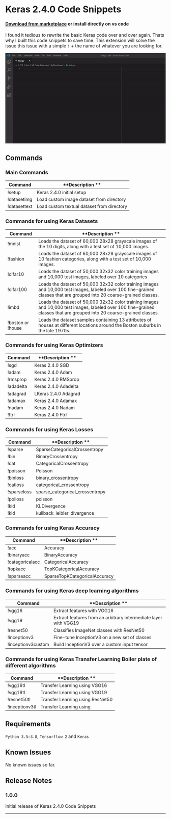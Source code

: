 # Keras 2.4.0 Code Snippets

#### [Download from marketplace](https://marketplace.visualstudio.com/items?itemName=MaleehaKhalid.pks) or install directly on vs code
I found it tedious to rewrite the basic Keras code over and over again. Thats why I built this code snippets to save time.
This extension will solve the issue this issue with a simple `!` + the name of whatever you are looking for.

<p align="center">
  <img src="demo.gif" alt="Demo" />
</p>

## Commands

### Main Commands

| **Command** | **Description **                                                                                    |
| ----------- | ------------------------------------------------------------------------------------------------- |
| !setup      | Keras 2.4.0 initial setup                |
| !datasetimg | Load custom image dataset from directory                        |
| !datasettext| Load custom textual dataset from directory             |

### Commands for using Keras Datasets

| **Command** | **Description **                                                                                    |
| ----------- | ------------------------------------------------------------------------------------------------- |
| !mnist     | Loads the dataset of 60,000 28x28 grayscale images of the 10 digits, along with a test set of 10,000 images.               |
| !fashion | Loads the dataset of 60,000 28x28 grayscale images of 10 fashion categories, along with a test set of 10,000 images.   |
| !cifar10| Loads the dataset of 50,000 32x32 color training images and 10,000 test images, labeled over 10 categories            |
| !cifar100      | Loads the dataset of 50,000 32x32 color training images and 10,000 test images, labeled over 100 fine-grained classes that are grouped into 20 coarse-grained classes.                          |
| !imbd   | Loads the dataset of 50,000 32x32 color training images and 10,000 test images, labeled over 100 fine-grained classes that are grouped into 20 coarse-grained classes.|
| !boston or !house |Loads the dataset samples containing 13 attributes of houses at different locations around the Boston suburbs in the late 1970s.  |


### Commands for using Keras Optimizers

| **Command** | **Description **                                                                                    |
| ----------- | ------------------------------------------------------------------------------------------------- |
| !sgd     | Keras 2.4.0 SGD  |
| !adam | Keras 2.4.0 Adam|
| !rmsprop| Keras 2.4.0 RMSprop |
| !adadelta     | Keras 2.4.0 Adadelta |
| !adagrad  | LKeras 2.4.0 Adagrad|
| !adamax |Keras 2.4.0 Adamax |
| !nadam |Keras 2.4.0 Nadam  |
| !ftrl | Keras 2.4.0 Ftrl |

### Commands for using Keras Losses

| **Command** | **Description **                                                                                    |
| ----------- | ------------------------------------------------------------------------------------------------- |
| !sparse    |SparseCategoricalCrossentropy  |
| !bin | BinaryCrossentropy|
| !cat | CategoricalCrossentropy|
| !poisson     |  Poisson |
| !binloss  | binary_crossentropy|
| !catloss |categorical_crossentropy |
| !sparseloss |sparse_categorical_crossentropy |
| !poiloss | poisson |
| !kld | KLDivergence |
| !kld | kullback_leibler_divergence |


### Commands for using Keras Accuracy

| **Command** | **Description **                                                                                    |
| ----------- | ------------------------------------------------------------------------------------------------- |
| !acc    | Accuracy  |
| !binaryacc | BinaryAccuracy |
| !catagoricalacc|  CategoricalAccuracy |
| !topkacc     | TopKCategoricalAccuracy |
| !sparseacc | SparseTopKCategoricalAccuracy |


### Commands for using Keras deep learning algorithms

| **Command** | **Description **                                                                                    |
| ----------- | ------------------------------------------------------------------------------------------------- |
| !vgg16    | Extract features with VGG16  |
| !vgg19 | Extract features from an arbitrary intermediate layer with VGG19 |
| !resnet50| Classifies ImageNet classes with ResNet50 |
| !inceptionv3     | Fine-tune InceptionV3 on a new set of classes |
| !inceptionv3custom | Build InceptionV3 over a custom input tensor |

### Commands for using Keras Transfer Learning Boiler plate of different algorithms

| **Command** | **Description **                                                                                    |
| ----------- | ------------------------------------------------------------------------------------------------- |
| !vgg16tl   | Transfer Learning using VGG16  |
| !vgg19tl | Transfer Learning using VGG19 |
| !resnet50tl| Transfer Learning using ResNet50 |
| !inceptionv3tl     | Transfer Learning using |


## Requirements
`Python 3.5–3.8`, `Tensorflow 2` and `Keras`

## Known Issues

No known issues so far.

## Release Notes

### 1.0.0

Initial release of Keras 2.4.0 Code Snippets

-----------------------------------------------------------------------------------------------------------


